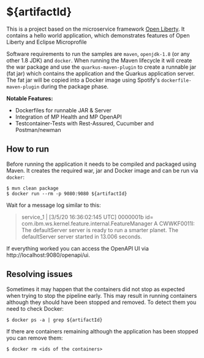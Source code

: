 # ${artifactId}

This is a project based on the microservice framework [Open Liberty](https://openliberty.io). It contains a hello world application, which demonstrates features of Open Liberty and Eclipse Microprofile

Software requirements to run the samples are `maven`, `openjdk-1.8` (or any other 1.8 JDK) and `docker`. When running the Maven lifecycle it will create the war package and use the `quarkus-maven-plugin` to create a runnable jar (fat jar) which contains the application and the Quarkus application server. The fat jar will be copied into a Docker image using Spotify's `dockerfile-maven-plugin` during the package phase.

**Notable Features:**
* Dockerfiles for runnable JAR & Server
* Integration of MP Health and MP OpenAPI
* Testcontainer-Tests with Rest-Assured, Cucumber and Postman/newman

## How to run

Before running the application it needs to be compiled and packaged using Maven. It creates the required war,
jar and Docker image and can be run via `docker`:

```shell script
$ mvn clean package
$ docker run --rm -p 9080:9080 ${artifactId}
```

Wait for a message log similar to this:

> service_1   | [3/5/20 16:36:02:145 UTC] 0000001b id=         com.ibm.ws.kernel.feature.internal.FeatureManager            A CWWKF0011I: The defaultServer server is ready to run a smarter planet. The defaultServer server started in 13.006 seconds.

If everything worked you can access the OpenAPI UI via http://localhost:9080/openapi/ui.

## Resolving issues

Sometimes it may happen that the containers did not stop as expected when trying to stop the pipeline early. This may
result in running containers although they should have been stopped and removed. To detect them you need to check
Docker:

```shell script
$ docker ps -a | grep ${artifactId}
```

If there are containers remaining although the application has been stopped you can remove them:

```shell script
$ docker rm <ids of the containers>
```